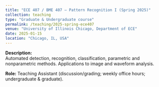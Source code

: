 ```yaml
---
title: "ECE 407 / BME 407 – Pattern Recognition I (Spring 2025)"
collection: teaching
type: "Graduate & Undergraduate course"
permalink: /teaching/2025-spring-ece407
venue: "University of Illinois Chicago, Department of ECE"
date: 2025-01-15
location: "Chicago, IL, USA"
---
```


**Description:**  
Automated detection, recognition, classification, parametric and nonparametric methods. Applications to image and waveform analysis.  

**Role:** Teaching Assistant (discussion/grading; weekly office hours; undergraduate & graduate).
